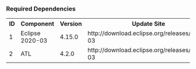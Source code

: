 ### Required Dependencies
<table>
  <tr>
    <th>ID</th><th>Component</th><th>Version</th><th>Update Site</th>
  </tr>
  <tr>
    <td>1</td><td>Eclipse 2020-03</td><td>4.15.0</td><td>http://download.eclipse.org/releases/2020-03</td>
  </tr>
  <tr>
    <td>2</td><td>ATL</td><td>4.2.0</td><td>http://download.eclipse.org/releases/2020-03</td>
  </tr>
</table>
